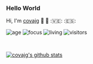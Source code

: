 ### Hello World
Hi, I'm [covajg](http://www.linkedin.com/in/jose-gregorio-cova) 👋 :rocket: :🇻🇪: :🇪🇸:

![age](https://img.shields.io/badge/age-41-blue)
![focus](https://img.shields.io/badge/focus-frontend-brightgreen)
![living](https://img.shields.io/badge/living-Madrid-3c9)
![visitors](https://komarev.com/ghpvc/?username=covajg&label=visitors) 

<br />

[![covajg's github stats](https://github-readme-stats.vercel.app/api?username=covajg&show_icons=true)](https://github.com/covajg)
